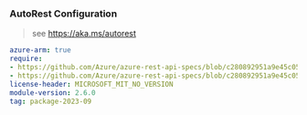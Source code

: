 ### AutoRest Configuration

> see https://aka.ms/autorest

``` yaml
azure-arm: true
require:
- https://github.com/Azure/azure-rest-api-specs/blob/c280892951a9e45c059132c05aace25a9c752d48/specification/cosmos-db/resource-manager/readme.md
- https://github.com/Azure/azure-rest-api-specs/blob/c280892951a9e45c059132c05aace25a9c752d48/specification/cosmos-db/resource-manager/readme.go.md
license-header: MICROSOFT_MIT_NO_VERSION
module-version: 2.6.0
tag: package-2023-09
```